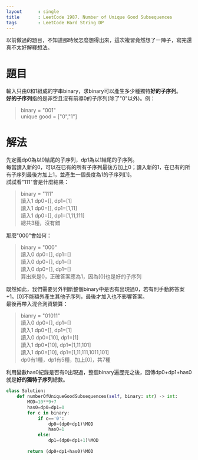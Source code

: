 ```yaml
---
layout      : single
title       : LeetCode 1987. Number of Unique Good Subsequences
tags 		: LeetCode Hard String DP
---
```

以前做過的題目，不知道那時候怎麼想得出來，這次複習竟然想了一陣子，寫完還真不太好解釋想法。

# 題目
輸入只由0和1組成的字串binary，求binary可以產生多少種獨特**好的子序列**。  
**好的子序列**指的是非空且沒有前導0的子序列(除了"0"以外)。例：  
> binary = "001"  
> unique good = ["0","1"]

# 解法
先定義dp0為以0結尾的子序列，dp1為以1結尾的子序列。  
每當讀入新的0，可以在已有的所有子序列最後方加上0；讀入新的1，在已有的所有子序列最後方加上1，並產生一個長度為1的子序列[1]。  
試試看"111"會是什麼結果：  
> binary = "111"  
> 讀入1 dp0=[], dp1=[1]  
> 讀入1 dp0=[], dp1=[1,11]  
> 讀入1 dp0=[], dp1=[1,11,111]  
> 總共3種，沒有錯  

那麼"000"會如何：  
> binary = "000"  
> 讀入0 dp0=[], dp1=[]  
> 讀入0 dp0=[], dp1=[]  
> 讀入0 dp0=[], dp1=[]  
> 算出來是0，正確答案應為1，因為[0]也是好的子序列 

既然如此，我們需要另外判斷整個binary中是否有出現過0，若有則手動將答案+1。[0]不能額外產生其他子序列，最後才加入也不影響答案。  
最後再帶入混合測資驗算：  
> bianry = "01011"  
> 讀入0 dp0=[], dp1=[]  
> 讀入1 dp0=[], dp1=[1]  
> 讀入0 dp0=[10], dp1=[1]  
> 讀入1 dp0=[10], dp1=[1,11,101]  
> 讀入1 dp0=[10], dp1=[1,11,111,1011,101]  
> dp0有1種，dp1有5種，加上[0]，共7種  

利用變數has0紀錄是否有0出現過，整個binary遍歷完之後，回傳dp0+dp1+has0就是**好的獨特子序列**總數。

```python
class Solution:
    def numberOfUniqueGoodSubsequences(self, binary: str) -> int:
        MOD=10**9+7
        has0=dp0=dp1=0
        for c in binary:
            if c=='0':
                dp0=(dp0+dp1)%MOD
                has0=1
            else:
                dp1=(dp0+dp1+1)%MOD
        
        return (dp0+dp1+has0)%MOD

```

